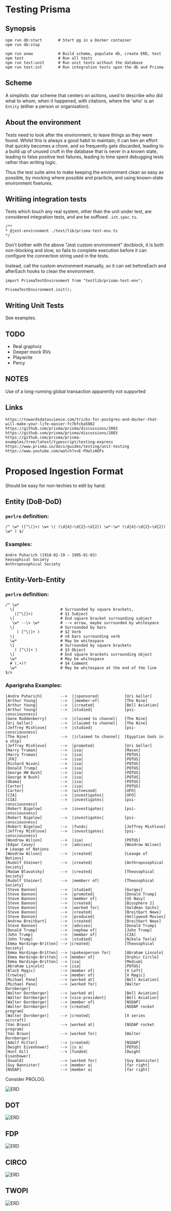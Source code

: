 # Testing Prisma

## Synopsis

    npm run db:start       # Start pg in a Docker container
    npm run db:stop

    npm run anew           # Build scheme, populate db, create ERD, test
    npm test               # Run all tests
    npm run test:unit      # Run unit tests without the database
    npm run test:int       # Run integration tests upon the db and Prisma

## Scheme

A simplistic star scheme that centers on actions, used to describe who did what to whom, when it happened, with citations,
where the 'who' is an `Entity` (either a person or organisation).

## About the environment

Tests need to look after the environment, to leave things as they were found. Whilst this is always a good habit to maintain,
it can ben an effort that quickly becomes a chore, and so frequently gets discarded, leading to a build up of unused cruft
in the database that is never in a known state, leading to false positive test failures, leading to time spent debugging
tests rather than writing logic.

Thus the test suite aims to make keeping the environment clean as easy as possible, by mocking where possible and practicle,
and using known-state environment fixetures.

## Writiing integration tests

Tests which touch any real system, other than the unit under test, are considered integration tests, and
are be suffixed `.int.spec.ts`.

    /**
    * @jest-environment ./test/lib/prisma-test-env.ts
    */

Don't bother with the above "Jest custom environment" docblock, it is both non-blocking and slow, so fails to
complete execution before it can configure the connection string used in the tests.

Instead, call the custom environment manually, so it can set beforeEach and afterEach hooks to clean the environment.

    import PrismaTestEnvironment from "testlib/prisma-test-env";

    PrismaTestEnvironment.init();

## Writing Unit Tests

See examples.

## TODO

- Real graphviz
- Deeper mock RVs
- Playwrite
- Percy

## NOTES

Use of a long-running global transaction apparently not supported

## Links

    https://towardsdatascience.com/tricks-for-postgres-and-docker-that-will-make-your-life-easier-fc7bfcba5082
    https://github.com/prisma/prisma/discussions/2083
    https://github.com/prisma/prisma/discussions/2083
    https://github.com/prisma/prisma-examples/tree/latest/typescript/testing-express
    https://www.prisma.io/docs/guides/testing/unit-testing
    https://www.youtube.com/watch?v=E-FHalzAOFs

# Proposed Ingestion Format

Should be easy for non-techies to edit by hand.

## Entity (DoB-DoD)

### `perlre` definition:

    /^ \w* ([^\(]+) \w+ \( (\d{4}–\d{2}–\d{2]) \w*-\w* (\d{4}–\d{2}–\d{2]) \w* ) $/

### Examples:

    Andre Puharich (1918-02-19 – 1995-01-03)
    heosophical Society
    Anthroposophical Society

## Entity-Verb-Entity

### `perlre` definition:

    /^ \w*
      \[                    # Surrounded by square brackets,
        ([^\]]+)            # $1 Subject
      \]                    # End square bracket surrounding subject
       \w* --\> \w*         # --> arrow, maybe surrounded by whitespace
      \|                    # Surrounded by bars
         ( [^\|]+ )         # $2 Verb
      \|                    # nd bars surrounding verb
      \w*                   # May be whitespace
      \[                    # Surrounded by square brackets
        ( [^\]]+ )          # $3 Object
      \]                    # End square brackets surrounding object
      \w*                   # May be whitespace
      # (.+)?               # $4 Comment
      \w*                   # May be whitespace at the end of the line
    $/x

### Aparigraha Examples:

    [Andre Puharich]        -->  ||sponsored|           [Uri Geller]
    [Arthur Young]          -->  ||member-of|           [The Nine]
    [Arthur Young]          -->  ||created|             [Bell Aviation]
    [Arthur Young]          -->  |studied|              [psi-consciousness]
    [Gene Roddenberry]      -->  |claiemd to channel|   [The Nine]
    [Uri Geller]            -->  |claiemd to channel|   [The Nine]
    [Jeffrey Mishlove]      -->  |studied|              [psi-consciousness]
    [The Nine]              -->  ||claimed to channel|  [Egyptian Gods in a ship]
    [Jeffrey Mishlove]      -->  |promoted|             [Uri Geller]
    [Harry Truman]          -->  |isa|                  [Mason]
    [Harry Truman]          -->  |isa|                  [POTUS]
    [JFK]                   -->  |isa|                  [POTUS]
    [Richard Nixon]         -->  |isa|                  [POTUS]
    [Donald Trump]          -->  |isa|                  [POTUS]
    [George HW Bush]        -->  |isa|                  [POTUS]
    [George W Bush]         -->  |isa|                  [POTUS]
    [Obama]                 -->  |isa|                  [POTUS]
    [Carter]                -->  |isa|                  [POTUS]
    [Carter]                -->  |witnessed|            [UFO]
    [CIA]                   -->  |investigates|         [UFO]
    [CIA]                   -->  |investigates|         [psi-consciousness]
    [Robert Bigelow]        -->  |investigates|         [psi-consciousness]
    [Robert Bigelow]        -->  |investigates|         [psi-consciousness]
    [Robert Bigelow]        -->  |funds|                [Jeffrey Mishlove]
    [Jeffrey Mishlove]      -->  |investigates|         [psi-consciousness]
    [Woodrow Wilson]        -->  |isa|                  [POTUS]
    [Edgar Casey]           -->  |advises|              [Woodrow Wilson]       # Leauge of Nations
    [Woodrow Wilson]        -->  |created|              [Leauge of Nations]
    [Rudolf Steiner]        -->  |created|              [Anthroposophical Society]
    [Madam Blavatsky]       -->  |created|              [Theosophical Society]
    [Rudolf Steiner]        -->  |memberr of|           [Theosophical Society]
    [Steve Bannon]          -->  |studied|              [Gurgev]
    [Steve Bannon]          -->  |promoted|             [Donald Trump]
    [Steve Bannon]          -->  |member of|            [US Navy]
    [Steve Bannon]          -->  |created|              [Biosphere 2]
    [Steve Bannon]          -->  |worked for|           [Goldman Sachs]
    [Steve Bannon]          -->  |created|              [Breitbart News]
    [Steve Bannon]          -->  |produced|             [Hollywood Movies]
    [Andrew Breitbart]      -->  |created|              [Breitbart News]
    [Steve Bannon]          -->  |advises|              [Donald Trump]
    [Donald Trump]          -->  |nephew of|            [John Trump]
    [John Trump]            -->  |member of|            [CIA]
    [John Trump]            -->  |studied|              [Nikola Tesla]
    [Emma Hardinge-Britten] --> |created|               [Theosophical Society]
    [Emma Hardinge-Britten] --> |spokesperson for|      [Abraham Lincoln]
    [Emma Hardinge-Britten] --> |member of|             [Orphic Circle]
    [Emma Hardinge-Britten] --> |isa|                   [Medium]
    [Abraham Lincoln]       --> |isa|                   [POTUS]
    [Black Magic]           --> |member of|             [X Left]
    [Crowley]               --> |member of|             [X Magic]
    [Michael Pane]          --> |worked at|             [Bell Aviation]
    [Michael Pane]          --> |worked for|            [Walter Dornberger]
    [Walter Dornberger]     --> |worked at|             [Bell Aviation]
    [Walter Dornberger]     --> |vice-president|        [Bell Aviation]
    [Walter Dornberger]     --> |member of|             [NSDAP]
    [Walter Dornberger]     --> |created|               [NSDAP rocket program]
    [Walter Dornberger]     --> |created|               [X series aircraft]
    [Van Braun]             --> |worked at|             [NSDAP rocket program]
    [Van Braun]             --> |worked for|            [Walter Dornberger]
    [Adolf Hitler]          --> |created|               [NSDAP]
    [Dwight Eisenhower]     --> |is a|                  [POTUS]
    [Hunt Oil]              --> |funded|                [Dwight Eisenhower]
    [Oswald]                --> |worked for|            [Guy Bannister]
    [Guy Bannister]         --> |member a|              [far right]
    [NSDAP]                 --> |member a|              [far right]

Consider PROLOG.

![ERD](./erd.svg)

## DOT

![ERD](./output-dot.svg)

## FDP

![ERD](./output-fdp.svg)

## CIRCO

![ERD](./output-circo.svg)

## TWOPI

![ERD](./output-twopi.svg)
